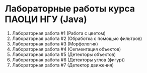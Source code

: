 # Лабораторные работы курса ПАОЦИ НГУ (Java)
1. Лабораторная работа #1 (Работа с цветом)
2. Лабораторная работа #2 (Обработка с помощью фильтров)
3. Лабораторная работа #3 (Морфология)
4. Лабораторная работа #4 (Сегментация объектов)
5. Лабораторная работа #5 (Детекторы объектов)
6. Лабораторная работа #6 (Детекторы углов (фигур))
7. Лабораторная работа #7 (Детектор движения)
